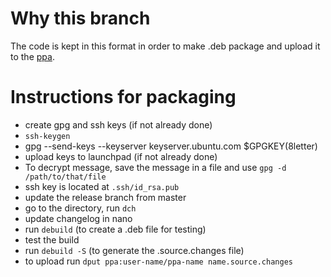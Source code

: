 # Why this branch

The code is kept in this format in order to make .deb package and upload it to the [ppa](https://launchpad.net/~apandada1/+archive/ubuntu/brightness-controller).

# Instructions for packaging 

- create gpg and ssh keys (if not already done)
- `ssh-keygen`
- gpg --send-keys --keyserver keyserver.ubuntu.com $GPGKEY(8letter)
- upload keys to launchpad (if not already done)
- To decrypt message, save the message in a file and use `gpg -d /path/to/that/file`
- ssh key is located at `.ssh/id_rsa.pub`
- update the release branch from master
- go to the directory, run `dch`
- update changelog in nano
- run `debuild` (to create a .deb file for testing)
- test the build
- run `debuild -S` (to generate the .source.changes file)
- to upload run `dput ppa:user-name/ppa-name name.source.changes`